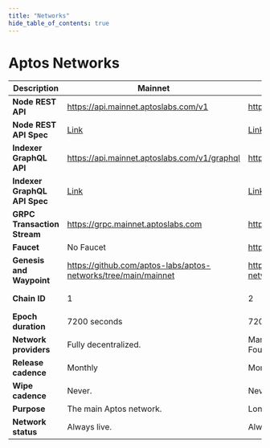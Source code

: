 ```yaml
---
title: "Networks"
hide_table_of_contents: true
---
```


# Aptos Networks

| Description                  | Mainnet                                                                                                          | Testnet                                                                                                          | Devnet                                                                                                          |
| ---------------------------- | ---------------------------------------------------------------------------------------------------------------- | ---------------------------------------------------------------------------------------------------------------- | --------------------------------------------------------------------------------------------------------------- |
| **Node REST API**            | https://api.mainnet.aptoslabs.com/v1                                                                             | https://api.testnet.aptoslabs.com/v1                                                                             | https://api.devnet.aptoslabs.com/v1                                                                             |
| **Node REST API Spec**       | <a href="https://api.mainnet.aptoslabs.com/v1/spec#/">Link</a>                                                   | <a href="https://api.testnet.aptoslabs.com/v1/spec#/">Link</a>                                                   | <a href="https://api.devnet.aptoslabs.com/v1/spec#/">Link</a>                                                   |
| **Indexer GraphQL API**      | https://api.mainnet.aptoslabs.com/v1/graphql                                                                     | https://api.testnet.aptoslabs.com/v1/graphql                                                                     | https://api.devnet.aptoslabs.com/v1/graphql                                                                     |
| **Indexer GraphQL API Spec** | <a href="https://cloud.hasura.io/public/graphiql?endpoint=https://api.mainnet.aptoslabs.com/v1/graphql">Link</a> | <a href="https://cloud.hasura.io/public/graphiql?endpoint=https://api.testnet.aptoslabs.com/v1/graphql">Link</a> | <a href="https://cloud.hasura.io/public/graphiql?endpoint=https://api.devnet.aptoslabs.com/v1/graphql">Link</a> |
| **GRPC Transaction Stream**  | https://grpc.mainnet.aptoslabs.com                                                                               | https://grpc.testnet.aptoslabs.com                                                                               | https://grpc.devnet.aptoslabs.com                                                                               |
| **Faucet**                   | No Faucet                                                                                                        | https://faucet.testnet.aptoslabs.com/                                                                            | https://faucet.devnet.aptoslabs.com/                                                                            |
| **Genesis and Waypoint**     | https://github.com/aptos-labs/aptos-networks/tree/main/mainnet                                                   | https://github.com/aptos-labs/aptos-networks/tree/main/testnet                                                   | https://github.com/aptos-labs/aptos-networks/tree/main/devnet                                                   |
| **Chain ID**                 | 1                                                                                                                | 2                                                                                                                | [On Aptos Explorer **select Devnet from top right**](https://explorer.aptoslabs.com/?network=Devnet).           |
| **Epoch duration**           | 7200 seconds                                                                                                     | 7200 seconds                                                                                                     | 7200 seconds                                                                                                    |
| **Network providers**        | Fully decentralized.                                                                                             | Managed by Aptos Labs on behalf of Aptos Foundation.                                                             | Managed by Aptos Labs on behalf of Aptos Foundation.                                                            |
| **Release cadence**          | Monthly                                                                                                          | Monthly                                                                                                          | Weekly                                                                                                          |
| **Wipe cadence**             | Never.                                                                                                           | Never.                                                                                                           | On update.                                                                                                      |
| **Purpose**                  | The main Aptos network.                                                                                          | Long-lived test network.                                                                                         | Bleeding edge and exploratory.                                                                                  |
| **Network status**           | Always live.                                                                                                     | Always live.                                                                                                     | Almost always live, with brief interruptions during updates.                                                    |
